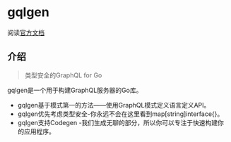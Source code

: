 # gqlgen

阅读[官方文档](https://gqlgen.com/getting-started/)

## 介绍

> 类型安全的GraphQL for Go

gqlgen是一个用于构建GraphQL服务器的Go库。

- gqlgen基于模式第一的方法——使用GraphQL模式定义语言定义API。
- gqlgen优先考虑类型安全-你永远不会在这里看到map[string]interface{}。
- gqlgen支持Codegen -我们生成无聊的部分，所以你可以专注于快速构建你的应用程序。


